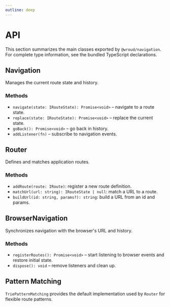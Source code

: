 ```yaml
---
outline: deep
---
```


# API

This section summarizes the main classes exported by `@wroud/navigation`.
For complete type information, see the bundled TypeScript declarations.

## Navigation

Manages the current route state and history.

### Methods

- `navigate(state: IRouteState): Promise<void>` – navigate to a route state.
- `replace(state: IRouteState): Promise<void>` – replace the current state.
- `goBack(): Promise<void>` – go back in history.
- `addListener(fn)` – subscribe to navigation events.

## Router

Defines and matches application routes.

### Methods

- `addRoute(route: IRoute)`: register a new route definition.
- `matchUrl(url: string): IRouteState | null`: match a URL to a route.
- `buildUrl(id: string, params?): string`: build a URL from an id and params.

## BrowserNavigation

Synchronizes navigation with the browser's URL and history.

### Methods

- `registerRoutes(): Promise<void>` – start listening to browser events and restore initial state.
- `dispose(): void` – remove listeners and clean up.

## Pattern Matching

`TriePatternMatching` provides the default implementation used by `Router` for flexible route patterns.
